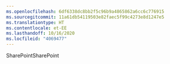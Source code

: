```yaml
---
ms.openlocfilehash: 6df6338dc8bb2f5c96b9a4865862a6cc6c776915
ms.sourcegitcommit: 11a61db54119503e82faec5f99c4273e8d1247e5
ms.translationtype: HT
ms.contentlocale: et-EE
ms.lasthandoff: 10/16/2020
ms.locfileid: "4069477"
---
```

<span data-ttu-id="fb519-101">SharePoint</span><span class="sxs-lookup"><span data-stu-id="fb519-101">SharePoint</span></span>